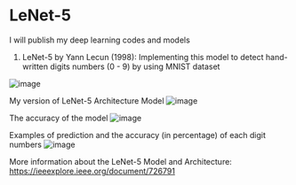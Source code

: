 # LeNet-5
I will publish my deep learning codes and models


1. LeNet-5 by Yann Lecun (1998):
  Implementing this model to detect hand-written digits numbers (0 - 9) by using MNIST dataset
  
  ![image](https://user-images.githubusercontent.com/116516246/197409667-c2f027ab-3618-419e-8dc6-3bd6cc463171.png)
  
  My version of LeNet-5 Architecture Model
  ![image](https://user-images.githubusercontent.com/116516246/197409707-5a648e98-bf63-4ed0-a434-3d1fb24fa5e4.png)
  
  The accuracy of the model 
  ![image](https://user-images.githubusercontent.com/116516246/197409748-d39e3a1d-401e-4212-a0de-278f9ded0d2b.png)

  Examples of prediction and the accuracy (in percentage) of each digit numbers
   ![image](https://user-images.githubusercontent.com/116516246/197409761-109052f5-011a-4ae8-b8a0-f2468fc87759.png)

  
   More information about the LeNet-5 Model and Architecture: https://ieeexplore.ieee.org/document/726791
